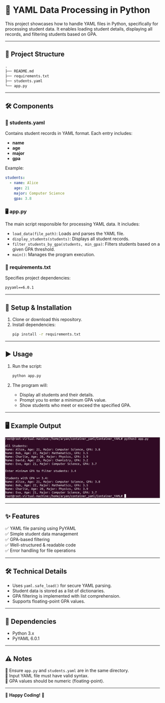 # 📌 YAML Data Processing in Python

This project showcases how to handle YAML files in Python, specifically for processing student data. It enables loading student details, displaying all records, and filtering students based on GPA.

---

## 📁 Project Structure

```
.
├── README.md
├── requirements.txt
├── students.yaml
└── app.py
```

---

## 🛠️ Components

### 📄 students.yaml
Contains student records in YAML format. Each entry includes:
- **name**
- **age**
- **major**
- **gpa**

Example:
```yaml
students:
  - name: Alice
    age: 21
    major: Computer Science
    gpa: 3.8
```

### 🖥️ app.py
The main script responsible for processing YAML data. It includes:

- `load_data(file_path)`: Loads and parses the YAML file.
- `display_students(students)`: Displays all student records.
- `filter_students_by_gpa(students, min_gpa)`: Filters students based on a given GPA threshold.
- `main()`: Manages the program execution.

### 📜 requirements.txt
Specifies project dependencies:
```txt
pyyaml==6.0.1
```

---

## 🚀 Setup & Installation

1. Clone or download this repository.
2. Install dependencies:
   ```bash
   pip install -r requirements.txt
   ```

---

## ▶️ Usage

1. Run the script:
   ```bash
   python app.py
   ```

2. The program will:
   - Display all students and their details.
   - Prompt you to enter a minimum GPA value.
   - Show students who meet or exceed the specified GPA.

---

## 🖥️ Example Output

<div align="center">
  <img src="images/Screenshot 2025-04-04 175709.png" alt="Example Output">
</div>

---

## ✨ Features

✅ YAML file parsing using PyYAML  
✅ Simple student data management  
✅ GPA-based filtering  
✅ Well-structured & readable code  
✅ Error handling for file operations  

---

## 🛠️ Technical Details

- Uses `yaml.safe_load()` for secure YAML parsing.
- Student data is stored as a list of dictionaries.
- GPA filtering is implemented with list comprehension.
- Supports floating-point GPA values.

---

## 📌 Dependencies

- Python 3.x
- PyYAML 6.0.1

---

## ⚠️ Notes

🔹 Ensure `app.py` and `students.yaml` are in the same directory.  
🔹 Input YAML file must have valid syntax.  
🔹 GPA values should be numeric (floating-point).  

---

🚀 **Happy Coding!** 🎯
